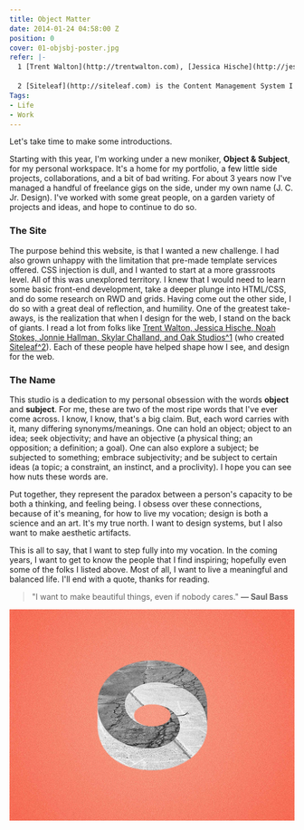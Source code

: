 ```yaml
---
title: Object Matter
date: 2014-01-24 04:58:00 Z
position: 0
cover: 01-objsbj-poster.jpg
refer: |-
  1 [Trent Walton](http://trentwalton.com), [Jessica Hische](http://jessicahische.is), [Noah Stokes](http://esbueno.noahstokes.com), [Jonnie Hallman](http://destroytoday.com), [Skylar Challand](https://twitter.com/sskylar), and [Oak](http://oak.is).

  2 [Siteleaf](http://siteleaf.com) is the Content Management System I built this site with.
Tags:
- Life
- Work
---
```


Let's take time to make some introductions.

Starting with this year, I'm working under a new moniker, **Object & Subject**, for my personal workspace. It's a home for my portfolio, a few little side projects, collaborations, and a bit of bad writing. For about 3 years now I've managed a handful of freelance gigs on the side, under my own name (J. C. Jr. Design). I've worked with some great people, on a garden variety of projects and ideas, and hope to continue to do so.

### The Site

The purpose behind this website, is that I wanted a new challenge. I had also grown unhappy with the limitation that pre-made template services offered. CSS injection is dull, and I wanted to start at a more grassroots level. All of this was unexplored territory. I knew that I would need to learn some basic front-end development, take a deeper plunge into HTML/CSS, and do some research on RWD and grids. Having come out the other side, I do so with a great deal of reflection, and humility. One of the greatest take-aways, is the realization that when I design for the web, I stand on the back of giants. I read a lot from folks like [Trent Walton, Jessica Hische, Noah Stokes, Jonnie Hallman, Skylar Challand, and Oak Studios^1](#refer) (who created [Siteleaf^2](#refer)). Each of these people have helped shape how I see, and design for the web.

### The Name

This studio is a dedication to my personal obsession with the words **object** and **subject**. For me, these are two of the most ripe words that I've ever come across. I know, I know, that's a big claim. But, each word carries with it, many differing synonyms/meanings. One can hold an object; object to an idea; seek objectivity; and have an objective (a physical thing; an opposition; a definition; a goal). One can also explore a subject; be subjected to something; embrace subjectivity; and be subject to certain ideas (a topic; a constraint, an instinct, and a proclivity). I hope you can see how nuts these words are.

Put together, they represent the paradox between a person's capacity to be both a thinking, and feeling being. I obsess over these connections, because of it's meaning, for how to live my vocation; design is both a science and an art. It's my true north. I want to design systems, but I also want to make aesthetic artifacts.

This is all to say, that I want to step fully into my vocation. In the coming years, I want to get to know the people that I find inspiring; hopefully even some of the folks I listed above. Most of all, I want to live a meaningful and balanced life. I'll end with a quote, thanks for reading.

> "I want to make beautiful things, even if nobody cares." **— Saul Bass**

![sm](/journal/uploads/01-objsbj.jpg)
